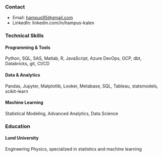 ### Contact
- Email: hampus95@gmail.com
- LinkedIn: linkedin.com/in/hampus-kalen

### Technical Skills
#### Programming & Tools
Python, SQL, SAS, Matlab, R, JavaScript, Azure DevOps, GCP, dbt, Databricks, git, CI/CD

#### Data & Analytics
Pandas, Jupyter, Matplotlib, Looker, Metabase, SQL, Tableau, statsmodels, scikit-learn

#### Machine Learning
Statistical Modeling, Advanced Analytics, Data Science

### Education
#### Lund University
Engineering Physics, specialized in statistics and machine learning